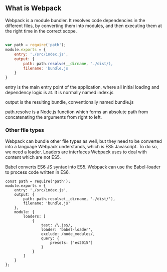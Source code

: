 
## What is Webpack
Webpack is a module bundler. It resolves code dependencies in the different files, by converting them into modules, and then executing them at the right time in the correct scope. 


## 
``` javascript 
var path = require('path');
module.exports = {
    entry: './src/index.js',
    output: {
        path: path.resolve(__dirname, './dist/),
        filename: 'bundle.js
    }
}

```
entry is the main entry point of the application, where all initial loading and dependency logic is at. It is normally named index.js

output is the resulting bundle, conventionally named bundle.js

path.resolve is a Node.js function which forms an absolute path from concatenating the arguments from right to left. 

### Other file types 
Webpack can bundle other file types as well, but they need to be converted into a language Webpack understands, which is ES5 Javascript.
To do so, we need a loader. Loaders are interfaces Webpack uses to deal with content which are not ES5.

Babel converts ES6 JS syntax into ES5. Webpack can use the Babel-loader to process code written in ES6.

```
const path = require('path');
module.exports = {
    entry: './src/index.js',
    output: {
        path: path.resolve(__dirname, './dist/'),
        filename: 'bundle.js'
    },
    module: {
        loaders: [
            {
                test: /\.js$/,
                loader: 'babel-loader',
                exclude: /node_modules/,
                query: {
                    presets: ['es2015']
                }
            }
        ]
    }
};


```
